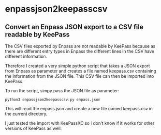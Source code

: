 # enpassjson2keepasscsv
## Convert an Enpass JSON export to a CSV file readable by KeePass

The CSV files exported by Enpass are not readable by KeePass because as there are different entry types in Enpass the different lines in the CSV have different information. 

Therefore I created a very simple python script that takes a JSON export from Enpass as parameter and creates a file named keepass.csv containing the information from the JSON file. This CSV file can then be imported into KeePass.

To run the script, simpy pass the JSON file as parameter:
```
python3 enpassjson2keepasscsv.py enpass.json
```
This will read the enpass.json and create a new file named keepass.csv in the current directory.

I just tested the import with KeePassXC so I don't know if it works for other versions of KeePass as well.
